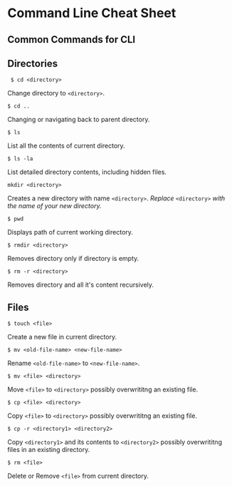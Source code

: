 # Command Line Cheat Sheet
## Common Commands for CLI

## Directories

``` $ cd <directory>```


Change directory to `<directory>`.

```$ cd ..```


Changing or navigating back to parent directory.

```$ ls```


List all the contents of current directory.

```$ ls -la```


List detailed directory contents, including hidden files.

```mkdir <directory>```


Creates a new directory with name `<directory>`. *Replace* `<directory>` *with the name of your new directory.*

```$ pwd``` 


Displays path of current working directory.

```$ rmdir <directory>```


Removes directory only if directory is empty.

```$ rm -r <directory>```


Removes directory and all it's content recursively.


## Files

```$ touch <file>```


Create a new file in current directory.

```$ mv <old-file-name> <new-file-name>```


Rename `<old-file-name>` to `<new-file-name>`.

```$ mv <file> <directory>```


Move `<file>` to `<directory>` possibly overwrititng an existing file.

```$ cp <file> <directory>```


Copy `<file>` to `<directory>` possibly overwrititng an existing file.

```$ cp -r <directory1> <directory2>```


Copy `<directory1>` and its contents to `<directory2>` possibly overwrititng files in an existing directory.

```$ rm <file>```


Delete or Remove `<file>` from current directory.



